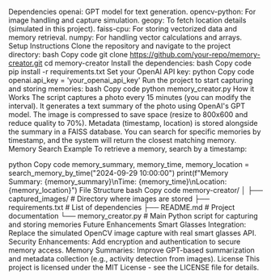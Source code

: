 Dependencies
openai: GPT model for text generation.
opencv-python: For image handling and capture simulation.
geopy: To fetch location details (simulated in this project).
faiss-cpu: For storing vectorized data and memory retrieval.
numpy: For handling vector calculations and arrays.
Setup Instructions
Clone the repository and navigate to the project directory:
bash
Copy code
git clone https://github.com/your-repo/memory-creator.git
cd memory-creator
Install the dependencies:
bash
Copy code
pip install -r requirements.txt
Set your OpenAI API key:
python
Copy code
openai.api_key = 'your_openai_api_key'
Run the project to start capturing and storing memories:
bash
Copy code
python memory_creator.py
How it Works
The script captures a photo every 15 minutes (you can modify the interval).
It generates a text summary of the photo using OpenAI's GPT model.
The image is compressed to save space (resize to 800x600 and reduce quality to 70%).
Metadata (timestamp, location) is stored alongside the summary in a FAISS database.
You can search for specific memories by timestamp, and the system will return the closest matching memory.
Memory Search Example
To retrieve a memory, search by a timestamp:

python
Copy code
memory_summary, memory_time, memory_location = search_memory_by_time("2024-09-29 10:00:00")
print(f"Memory Summary: {memory_summary}\nTime: {memory_time}\nLocation: {memory_location}")
File Structure
bash
Copy code
memory-creator/
│
├── captured_images/        # Directory where images are stored
├── requirements.txt        # List of dependencies
├── README.md               # Project documentation
└── memory_creator.py       # Main Python script for capturing and storing memories
Future Enhancements
Smart Glasses Integration: Replace the simulated OpenCV image capture with real smart glasses API.
Security Enhancements: Add encryption and authentication to secure memory access.
Memory Summaries: Improve GPT-based summarization and metadata collection (e.g., activity detection from images).
License
This project is licensed under the MIT License - see the LICENSE file for details.